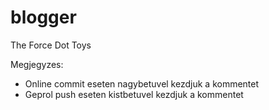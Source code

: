 # blogger
The Force Dot Toys

Megjegyzes:
- Online commit eseten nagybetuvel kezdjuk a kommentet
- Geprol push eseten kistbetuvel kezdjuk a kommentet
